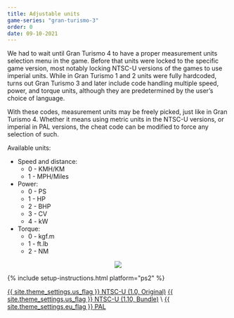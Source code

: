 ```yaml
---
title: Adjustable units
game-series: "gran-turismo-3"
order: 0
date: 09-10-2021
---
```


We had to wait until Gran Turismo 4 to have a proper measurement units selection menu in the game. Before that units were locked to the specific game version, most notably locking NTSC-U versions of the games to use imperial units. While in Gran Turismo 1 and 2 units were fully hardcoded, turns out Gran Turismo 3 and later include code handling multiple speed, power, and torque units, although they are predetermined by the user’s choice of language.

With these codes, measurement units may be freely picked, just like in Gran Turismo 4. Whether it means using metric units in the NTSC-U versions, or imperial in PAL versions, the cheat code can be modified to force any selection of such.

Available units:
* Speed and distance:
  * 0 - KMH/KM
  * 1 - MPH/Miles
* Power:
  * 0 - PS
  * 1 - HP
  * 2 - BHP
  * 3 - CV
  * 4 - kW
* Torque:
  * 0 - kgf.m
  * 1 - ft.lb
  * 2 - NM

<p class="mod-screenshot" align="center">
<a href="{% link assets/img/posts/console-codes-2/gt3-units.jpg %}"><img src="{% link assets/img/posts/console-codes-2/gt3-units.jpg %}"></a>
</p>

{% include setup-instructions.html platform="ps2" %}

<a href="https://github.com/CookiePLMonster/Console-Cheat-Codes/blob/master/PS2/Gran%20Turismo%203/Adjustable%20units/85AE91B3_units.pnach" class="button" role="button" target="_blank">{{ site.theme_settings.us_flag }} NTSC-U (1.0, Original)</a>
<a href="https://github.com/CookiePLMonster/Console-Cheat-Codes/blob/master/PS2/Gran%20Turismo%203/Adjustable%20units/8AA991B0_units.pnach" class="button" role="button" target="_blank">{{ site.theme_settings.us_flag }} NTSC-U (1.10, Bundle)</a> \\
<a href="https://github.com/CookiePLMonster/Console-Cheat-Codes/blob/master/PS2/Gran%20Turismo%203/Adjustable%20units/B590CE04_units.pnach" class="button" role="button" target="_blank">{{ site.theme_settings.eu_flag }} PAL</a>
